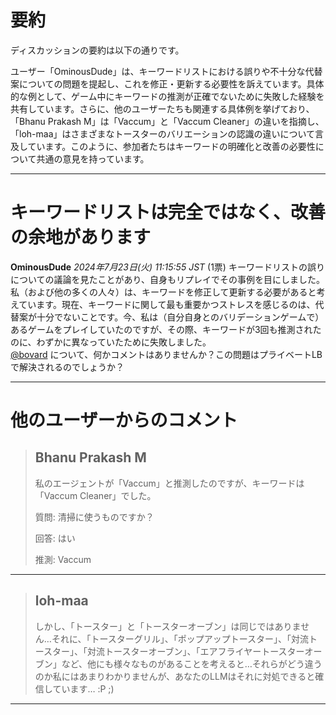# 要約 
ディスカッションの要約は以下の通りです。

ユーザー「OminousDude」は、キーワードリストにおける誤りや不十分な代替案についての問題を提起し、これを修正・更新する必要性を訴えています。具体的な例として、ゲーム中にキーワードの推測が正確でないために失敗した経験を共有しています。さらに、他のユーザーたちも関連する具体例を挙げており、「Bhanu Prakash M」は「Vaccum」と「Vaccum Cleaner」の違いを指摘し、「loh-maa」はさまざまなトースターのバリエーションの認識の違いについて言及しています。このように、参加者たちはキーワードの明確化と改善の必要性について共通の意見を持っています。

---
# キーワードリストは完全ではなく、改善の余地があります
**OminousDude** *2024年7月23日(火) 11:15:55 JST* (1票)
キーワードリストの誤りについての議論を見たことがあり、自身もリプレイでその事例を目にしました。私（および他の多くの人々）は、キーワードを修正して更新する必要があると考えています。現在、キーワードに関して最も重要かつストレスを感じるのは、代替案が十分でないことです。今、私は（自分自身とのバリデーションゲームで）あるゲームをプレイしていたのですが、その際、キーワードが3回も推測されたのに、わずかに異なっていたために失敗しました。  
[@bovard](https://www.kaggle.com/bovard) について、何かコメントはありませんか？この問題はプライベートLBで解決されるのでしょうか？

---
 # 他のユーザーからのコメント
> ## Bhanu Prakash M
> 
> 私のエージェントが「Vaccum」と推測したのですが、キーワードは「Vaccum Cleaner」でした。
> 
> 質問: 清掃に使うものですか？  
> 
> 回答: はい  
> 
> 推測: Vaccum

---
> ## loh-maa
> 
> しかし、「トースター」と「トースターオーブン」は同じではありません…それに、「トースターグリル」、「ポップアップトースター」、「対流トースター」、「対流トースターオーブン」、「エアフライヤートースターオーブン」など、他にも様々なものがあることを考えると…それらがどう違うのか私にはあまりわかりませんが、あなたのLLMはそれに対処できると確信しています… :P ;)

---
